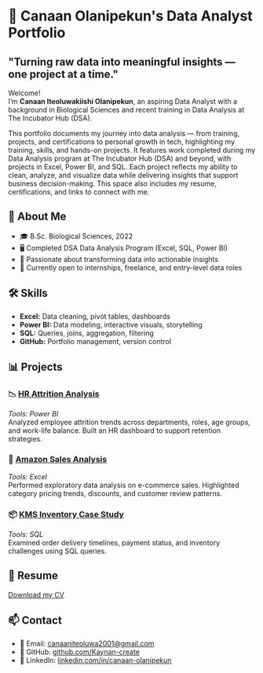 # 💼 Canaan Olanipekun's Data Analyst Portfolio  
## **"Turning raw data into meaningful insights — one project at a time."** 

Welcome!  
I’m **Canaan Iteoluwakiishi Olanipekun**, an aspiring Data Analyst with a background in Biological Sciences and recent training in Data Analysis at The Incubator Hub (DSA). 

This portfolio documents my journey into data analysis — from training, projects, and certifications to personal growth in tech, highlighting my training, skills, and hands-on projects. It features work completed during my Data Analysis program at The Incubator Hub (DSA) and beyond, with projects in Excel, Power BI, and SQL. Each project reflects my ability to clean, analyze, and visualize data while delivering insights that support business decision-making. This space also includes my resume, certifications, and links to connect with me.

## 🧠 About Me  
- 🎓 B.Sc. Biological Sciences, 2022  
- 🖥️ Completed DSA Data Analysis Program (Excel, SQL, Power BI)  
- 🌱 Passionate about transforming data into actionable insights  
- 🚀 Currently open to internships, freelance, and entry-level data roles

## 🛠️ Skills  
- **Excel:** Data cleaning, pivot tables, dashboards  
- **Power BI:** Data modeling, interactive visuals, storytelling  
- **SQL:** Queries, joins, aggregation, filtering  
- **GitHub:** Portfolio management, version control

## 📊 Projects  

### 📉 [HR Attrition Analysis](https://github.com/Kaynan-create/HR-Attrition-Analysis)  
*Tools: Power BI*  
Analyzed employee attrition trends across departments, roles, age groups, and work-life balance. Built an HR dashboard to support retention strategies.  

### 🛒 [Amazon Sales Analysis](https://github.com/Kaynan-create/Amazon-Product-Review-Analysis)
*Tools: Excel*  
Performed exploratory data analysis on e-commerce sales. Highlighted category pricing trends, discounts, and customer review patterns.  

### 📦 [KMS Inventory Case Study](https://github.com/Kaynan-create/Kultra-Mega-Stores-Sales-Analysis)  
*Tools: SQL*  
Examined order delivery timelines, payment status, and inventory challenges using SQL queries.

## 📄 Resume  
[Download my CV](./Canaan_Olanipekun_Data_Analyst_CV.pdf)
## 📫 Contact  
- 📧 Email: canaaniteoluwa2001@gmail.com  
- 🔗 GitHub: [github.com/Kaynan-create](https://github.com/Kaynan-create)  
- 🔗 LinkedIn: [linkedin.com/in/canaan-olanipekun](https://linkedin.com/in/canaan-olanipekun)
